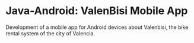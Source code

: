 # Java-Android: ValenBisi Mobile App
Development of a mobile app for Android devices about Valenbisi, the bike rental system of the city of Valencia.
